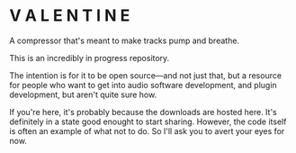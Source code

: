 V A L E N T I N E
==================

A compressor that's meant to make tracks pump and
breathe.

This is an incredibly in progress repository. 

The intention is for it to be open source—and not just that,
but a resource for people who want to get into audio software
development, and plugin development, but aren't quite sure how.

If you're here, it's probably because the downloads are hosted here.
It's definitely in a state good enought to start sharing. However,
the code itself is often an example of what not to do. So I'll ask
you to avert your eyes for now.  
